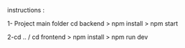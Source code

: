 instructions :

1- Project main folder
cd backend > npm install > npm start


2-cd .. / cd frontend > npm install > npm run dev 
